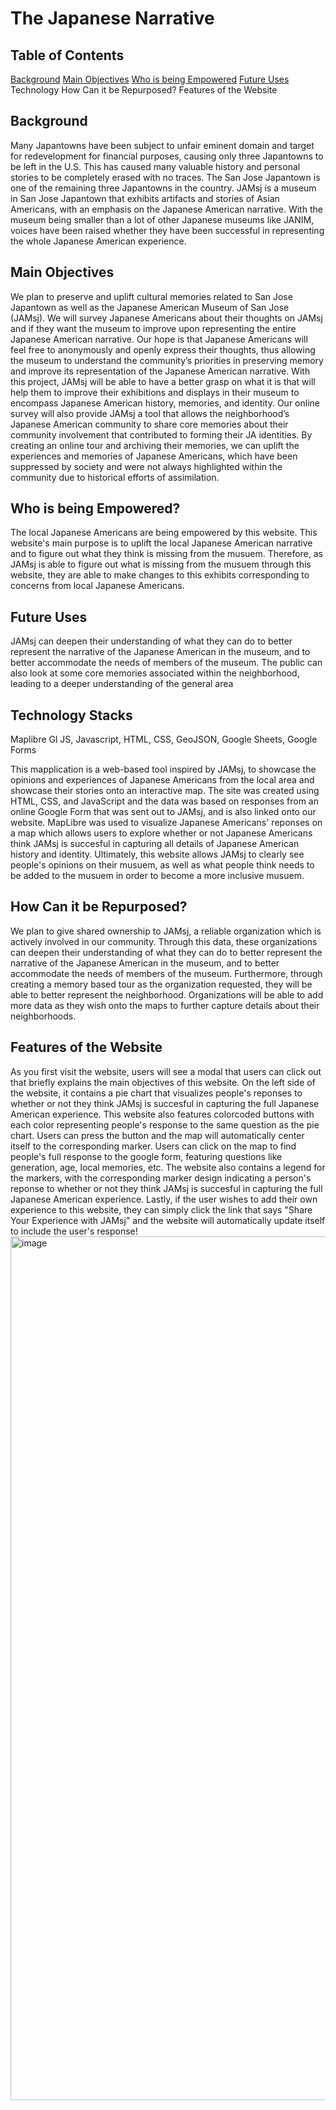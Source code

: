 # The Japanese Narrative
## Table of Contents
[Background](https://github.com/kimada62/JAMsjJAnarrative/blob/main/README.md#background)
[Main Objectives](https://github.com/kimada62/JAMsjJAnarrative/blob/main/README.md#main-objectives)
[Who is being Empowered](https://github.com/kimada62/JAMsjJAnarrative/blob/main/README.md#who-is-being-empowered)
[Future Uses](https://github.com/kimada62/JAMsjJAnarrative/blob/main/README.md#future-uses)
Technology
How Can it be Repurposed?
Features of the Website

## Background
Many Japantowns have been subject to unfair eminent domain and target for redevelopment for financial purposes, causing only three Japantowns to be left in the U.S. This has caused many valuable history and personal stories to be completely erased with no traces. The San Jose Japantown is one of the remaining three Japantowns in the country. JAMsj is a museum in San Jose Japantown that exhibits artifacts and stories of Asian Americans, with an emphasis on the Japanese American narrative. With the museum being smaller than a lot of other Japanese museums like JANIM, voices have been raised whether they have been successful in representing the whole Japanese American experience.
## Main Objectives
We plan to preserve and uplift cultural memories related to San Jose Japantown as well as the Japanese American Museum of San Jose (JAMsj). We will survey Japanese Americans about their thoughts on JAMsj and if they want the museum to improve upon representing the entire Japanese American narrative. Our hope is that Japanese Americans will feel free to anonymously and openly express their thoughts, thus allowing the museum to understand the community’s priorities in preserving memory and improve its representation of the Japanese American narrative. With this project, JAMsj will be able to have a better grasp on what it is that will help them to improve their exhibitions and displays in their museum to encompass Japanese American history, memories, and identity. Our online survey will also provide JAMsj a tool that allows the neighborhood’s Japanese American community to share core memories about their community involvement that contributed to forming their JA identities. By creating an online tour and archiving their memories, we can uplift the experiences and memories of Japanese Americans, which have been suppressed by society and were not always highlighted within the community due to historical efforts of assimilation. 
## Who is being Empowered?
The local Japanese Americans are being empowered by this website. This website's main purpose is to uplift the local Japanese American narrative and to figure out what they think is missing from the musuem. Therefore, as JAMsj is able to figure out what is missing from the musuem through this website, they are able to make changes to this exhibits corresponding to concerns from local Japanese Americans.

## Future Uses
JAMsj can deepen their understanding of what they can do to better represent the narrative of the Japanese American in the museum, and to better accommodate the needs of members of the museum. The public can also look at some core memories associated within the neighborhood, leading to a deeper understanding of the general area
## Technology Stacks
Maplibre Gl JS, Javascript, HTML, CSS, GeoJSON, Google Sheets, Google Forms

This mapplication is a web-based tool inspired by JAMsj, to showcase the opinions and experiences of Japanese Americans from the local area and showcase their stories onto an interactive map. The site was created using HTML, CSS, and JavaScript and the data was based on responses from an online Google Form that was sent out to JAMsj, and is also linked onto our website. MapLibre was used to visualize Japanese Americans' reponses on a map which allows users to explore whether or not Japanese Americans think JAMsj is succesful in capturing all details of Japanese American history and identity. Ultimately, this website allows JAMsj to clearly see people's opinions on their musuem, as well as what people think needs to be added to the musuem in order to become a more inclusive musuem.

## How Can it be Repurposed?
We plan to give shared ownership to JAMsj, a reliable organization which is actively involved in our community. Through this data, these organizations can deepen their understanding of what they can do to better represent the narrative of the Japanese American in the museum, and to better accommodate the needs of members of the museum. 
Furthermore, through creating a memory based tour as the organization requested, they will be able to better represent the neighborhood. Organizations will be able to add more data as they wish onto the maps to further capture details about their neighborhoods. 

## Features of the Website
As you first visit the website, users will see a modal that users can click out that briefly explains the main objectives of this website. On the left side of the website, it contains a pie chart that visualizes people's reponses to whether or not they think JAMsj is succesful in capturing the full Japanese American experience. This website also features colorcoded buttons with each color representing people's response to the same question as the pie chart. Users can press the button and the map will automatically center itself to the corresponding marker. Users can click on the map to find people's full response to the google form, featuring questions like generation, age, local memories, etc. The website also contains a legend for the markers, with the corresponding marker design indicating a person's reponse to whether or not they think JAMsj is succesful in capturing the full Japanese American experience. Lastly, if the user wishes to add their own experience to this website, they can simply click the link that says "Share Your Experience with JAMsj" and the website will automatically update itself to include the user's response!
<img width="1382" alt="image" src="https://github.com/user-attachments/assets/d519549c-c723-4dad-ad6c-38d1418240a5">


